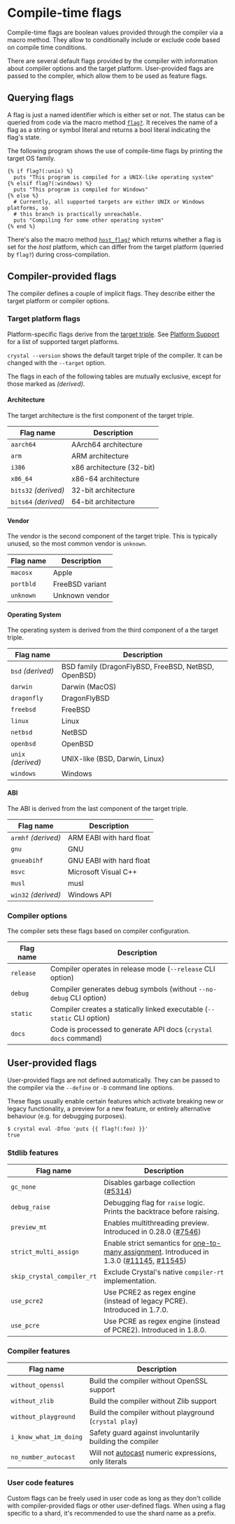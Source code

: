 # Compile-time flags

Compile-time flags are boolean values provided through the compiler via a macro method.
They allow to conditionally include or exclude code based on compile time conditions.

There are several default flags provided by the compiler with information about compiler options and the target platform.
User-provided flags are passed to the compiler, which allow them to be used as feature flags.

## Querying flags

A flag is just a named identifier which is either set or not.
The status can be queried from code via the macro method [`flag?`](https://crystal-lang.org/api/Crystal/Macros.html#flag%3F%28name%29%3ABoolLiteral-instance-method). It receives the name of a flag as a string or symbol
literal and returns a bool literal indicating the flag's state.

The following program shows the use of compile-time flags by printing the target OS family.

```cr
{% if flag?(:unix) %}
  puts "This program is compiled for a UNIX-like operating system"
{% elsif flag?(:windows) %}
  puts "This program is compiled for Windows"
{% else %}
  # Currently, all supported targets are either UNIX or Windows platforms, so
  # this branch is practically unreachable.
  puts "Compiling for some other operating system"
{% end %}
```

There's also the macro method [`host_flag?`](https://crystal-lang.org/api/Crystal/Macros.html#host_flag%3F%28name%29%3ABoolLiteral-instance-method)
which returns whether a flag is set for the *host* platform, which can differ
from the target platform (queried by `flag?`) during cross-compilation.

## Compiler-provided flags

The compiler defines a couple of implicit flags. They describe either the target platform or compiler options.

### Target platform flags

Platform-specific flags derive from the [target triple](http://llvm.org/docs/LangRef.html#target-triple).
See [Platform Support](platform_support.md) for a list of supported target platforms.

`crystal --version` shows the default target triple of the compiler. It can be changed with the `--target` option.

The flags in each of the following tables are mutually exclusive, except for those marked as *(derived)*.

#### Architecture

The target architecture is the first component of the target triple.

| Flag name | Description |
|-----------|-------------|
| `aarch64` | AArch64 architecture
| `arm`     | ARM architecture
| `i386`    | x86 architecture (32-bit)
| `x86_64`  | x86-64 architecture
| `bits32` *(derived)*  | 32-bit architecture
| `bits64` *(derived)*  | 64-bit architecture

#### Vendor

The vendor is the second component of the target triple. This is typically unused,
so the most common vendor is `unknown`.

| Flag name | Description |
|-----------|-------------|
| `macosx`  | Apple
| `portbld` | FreeBSD variant
| `unknown` | Unknown vendor

#### Operating System

The operating system is derived from the third component of a the target triple.

| Flag name | Description |
|-----------|-------------|
| `bsd` *(derived)* | BSD family (DragonFlyBSD, FreeBSD, NetBSD, OpenBSD)
| `darwin`  | Darwin (MacOS)
| `dragonfly` | DragonFlyBSD
| `freebsd` | FreeBSD
| `linux`   | Linux
| `netbsd`  | NetBSD
| `openbsd` | OpenBSD
| `unix` *(derived)* | UNIX-like (BSD, Darwin, Linux)
| `windows` | Windows

#### ABI

The ABI is derived from the last component of the target triple.

| Flag name | Description |
|-----------|-------------|
| `armhf` *(derived)* | ARM EABI with hard float
| `gnu`     | GNU
| `gnueabihf` | GNU EABI with hard float
| `msvc`    | Microsoft Visual C++
| `musl`    | musl
| `win32` *(derived)* | Windows API

### Compiler options

The compiler sets these flags based on compiler configuration.

| Flag name | Description |
|-----------|-------------|
| `release` | Compiler operates in release mode (`--release` CLI option)
| `debug`   | Compiler generates debug symbols (without `--no-debug` CLI option)
| `static`  | Compiler creates a statically linked executable (`--static` CLI option)
| `docs`    | Code is processed to generate API docs (`crystal docs` command)

## User-provided flags

User-provided flags are not defined automatically. They can be passed to the compiler via the `--define` or `-D` command line options.

These flags usually enable certain features which activate breaking new or legacy functionality,
a preview for a new feature, or entirely alternative behaviour (e.g. for debugging purposes).

```console
$ crystal eval -Dfoo 'puts {{ flag?(:foo) }}'
true
```

### Stdlib features

| Flag name | Description |
|-----------|-------------|
| `gc_none` | Disables garbage collection ([#5314](https://github.com/crystal-lang/crystal/pull/5314))
| `debug_raise` | Debugging flag for `raise` logic. Prints the backtrace before raising.
| `preview_mt` | Enables multithreading preview. Introduced in 0.28.0 ([#7546](https://github.com/crystal-lang/crystal/pull/7546))
| `strict_multi_assign` | Enable strict semantics for [one-to-many assignment](assignment.md#one-to-many-assignment). Introduced in 1.3.0 ([#11145](https://github.com/crystal-lang/crystal/pull/11145), [#11545](https://github.com/crystal-lang/crystal/pull/11545))
| `skip_crystal_compiler_rt` | Exclude Crystal's native `compiler-rt` implementation.
| `use_pcre2` | Use PCRE2 as regex engine (instead of legacy PCRE). Introduced in 1.7.0.
| `use_pcre` | Use PCRE as regex engine (instead of PCRE2). Introduced in 1.8.0.

### Compiler features

| Flag name | Description |
|-----------|-------------|
| `without_openssl` | Build the compiler without OpenSSL support
| `without_zlib` | Build the compiler without Zlib support
| `without_playground` | Build the compiler without playground (`crystal play`)
| `i_know_what_im_doing` | Safety guard against involuntarily building the compiler
| `no_number_autocast` | Will not [autocast](autocasting.md#number-autocasting) numeric expressions, only literals |

### User code features

Custom flags can be freely used in user code as long as they don't collide with compiler-provided flags
or other user-defined flags.
When using a flag specific to a shard, it's recommended to use the shard name as a prefix.
